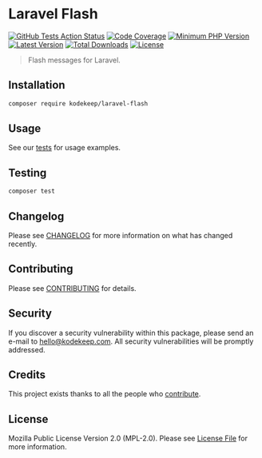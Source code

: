 # Laravel Flash

[![GitHub Tests Action Status](https://img.shields.io/github/workflow/status/kodekeep/laravel-flash/run-tests?label=tests)](https://github.com/kodekeep/laravel-flash/actions?query=workflow%3Arun-tests+branch%3Amaster)
[![Code Coverage](https://badgen.now.sh/codecov/c/github/kodekeep/laravel-flash)](https://codecov.io/gh/kodekeep/laravel-flash)
[![Minimum PHP Version](https://badgen.net/packagist/php/kodekeep/laravel-flash)](https://packagist.org/packages/kodekeep/laravel-flash)
[![Latest Version](https://badgen.net/packagist/v/kodekeep/laravel-flash)](https://packagist.org/packages/kodekeep/laravel-flash)
[![Total Downloads](https://badgen.net/packagist/dt/kodekeep/laravel-flash)](https://packagist.org/packages/kodekeep/laravel-flash)
[![License](https://badgen.net/packagist/license/kodekeep/laravel-flash)](https://packagist.org/packages/kodekeep/laravel-flash)

> Flash messages for Laravel.

## Installation

```bash
composer require kodekeep/laravel-flash
```

## Usage

See our [tests](https://github.com/kodekeep/laravel-flash/tree/master/tests/Unit) for usage examples.

## Testing

``` bash
composer test
```

## Changelog

Please see [CHANGELOG](CHANGELOG.md) for more information on what has changed recently.

## Contributing

Please see [CONTRIBUTING](CONTRIBUTING.md) for details.

## Security

If you discover a security vulnerability within this package, please send an e-mail to hello@kodekeep.com. All security vulnerabilities will be promptly addressed.

## Credits

This project exists thanks to all the people who [contribute](../../contributors).

## License

Mozilla Public License Version 2.0 (MPL-2.0). Please see [License File](LICENSE.md) for more information.
